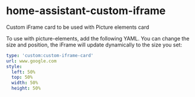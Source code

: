# home-assistant-custom-iframe
Custom iFrame card to be used with Picture elements card


To use with picture-elements, add the following YAML. You can change the size and position, the iFrame will update dynamically to the size you set:

```yaml
type: 'custom:custom-iframe-card'
url: www.google.com
style:
  left: 50%
  top: 50%
  width: 50%
  height: 50%
```
